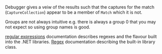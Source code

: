 Debugger gives a veiw of the results such that the captures for the match (`CaptureCollection`) appear to be a member of `Match` which it is not.

Groups are not always intuitive e.g. there is always a group 0 that you may not expect so using group names is good.

[regular expressions][regular-expressions] documentation describes regexes and the flavour built into the .NET libraries.
[Regex][regex] documentation describing the built-in library class.

[regular-expressions]: https://docs.microsoft.com/en-us/dotnet/standard/base-types/regular-expression-language-quick-reference
[regex]: https://docs.microsoft.com/en-us/dotnet/api/system.text.regularexpressions.regex?view=netcore-3.1
[so-groups-and-captures]: https://stackoverflow.com/questions/3320823/whats-the-difference-between-groups-and-captures-in-net-regular-expression
